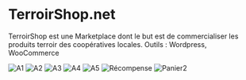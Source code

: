 # TerroirShop.net

TerroirShop est une Marketplace dont le but est de commercialiser les produits terroir des coopératives locales.
Outils : Wordpress, WooCommerce

![A1](https://user-images.githubusercontent.com/58363081/154292093-9dbb1702-0aaf-46e6-9003-121d5905222c.png)
![A2](https://user-images.githubusercontent.com/58363081/154292100-2e86e15d-39d6-4237-ab25-4a165405562b.png)
![A3](https://user-images.githubusercontent.com/58363081/154292110-e25f488a-d0cc-4aae-be1f-03c12ccee0f8.png)
![A4](https://user-images.githubusercontent.com/58363081/154292118-4ff5594d-aa9f-4803-94ec-6b23c12f7e64.png)
![A5](https://user-images.githubusercontent.com/58363081/154292128-65c89854-9d38-480b-b461-f22e72d739db.png)
![Récompense](https://user-images.githubusercontent.com/58363081/154292422-656a8ac3-bc50-4fb3-a16a-81063365b2c8.png)
![Panier2](https://user-images.githubusercontent.com/58363081/154292428-7587808e-0dcf-4fd6-bd30-70603d58489c.png)
